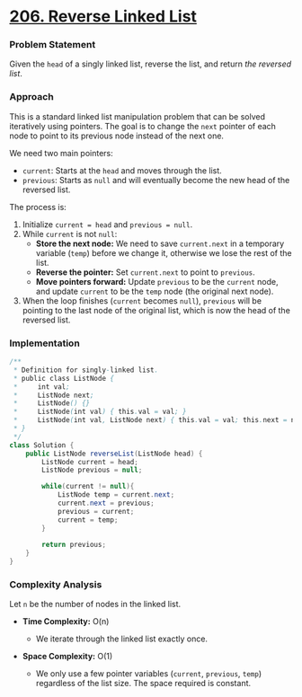 # <a href="https://leetcode.com/problems/reverse-linked-list/" target="_blank">206. Reverse Linked List</a>

### Problem Statement
Given the `head` of a singly linked list, reverse the list, and return *the reversed list*.

### Approach
This is a standard linked list manipulation problem that can be solved iteratively using pointers. The goal is to change the `next` pointer of each node to point to its previous node instead of the next one.

We need two main pointers:
-   `current`: Starts at the `head` and moves through the list.
-   `previous`: Starts as `null` and will eventually become the new head of the reversed list.

The process is:
1.  Initialize `current = head` and `previous = null`.
2.  While `current` is not `null`:
    -   **Store the next node:** We need to save `current.next` in a temporary variable (`temp`) before we change it, otherwise we lose the rest of the list.
    -   **Reverse the pointer:** Set `current.next` to point to `previous`.
    -   **Move pointers forward:** Update `previous` to be the `current` node, and update `current` to be the `temp` node (the original next node).
3.  When the loop finishes (`current` becomes `null`), `previous` will be pointing to the last node of the original list, which is now the head of the reversed list.

### Implementation
```java
/**
 * Definition for singly-linked list.
 * public class ListNode {
 *     int val;
 *     ListNode next;
 *     ListNode() {}
 *     ListNode(int val) { this.val = val; }
 *     ListNode(int val, ListNode next) { this.val = val; this.next = next; }
 * }
 */
class Solution {
    public ListNode reverseList(ListNode head) {
        ListNode current = head;
        ListNode previous = null;

        while(current != null){
            ListNode temp = current.next;
            current.next = previous;
            previous = current;
            current = temp;
        }
        
        return previous;
    }
}
``` 

### Complexity Analysis
Let `n` be the number of nodes in the linked list.

-   **Time Complexity:** O(n)
    -   We iterate through the linked list exactly once.

-   **Space Complexity:** O(1)
    -   We only use a few pointer variables (`current`, `previous`, `temp`) regardless of the list size. The space required is constant.
